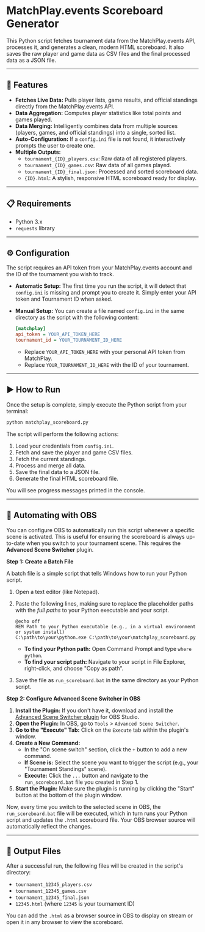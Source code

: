 # MatchPlay.events Scoreboard Generator

This Python script fetches tournament data from the MatchPlay.events API, processes it, and generates a clean, modern HTML scoreboard. It also saves the raw player and game data as CSV files and the final processed data as a JSON file.

---

## 🚀 Features

-   **Fetches Live Data:** Pulls player lists, game results, and official standings directly from the MatchPlay.events API.
-   **Data Aggregation:** Computes player statistics like total points and games played.
-   **Data Merging:** Intelligently combines data from multiple sources (players, games, and official standings) into a single, sorted list.
-   **Auto-Configuration:** If a `config.ini` file is not found, it interactively prompts the user to create one.
-   **Multiple Outputs:**
    -   `tournament_{ID}_players.csv`: Raw data of all registered players.
    -   `tournament_{ID}_games.csv`: Raw data of all games played.
    -   `tournament_{ID}_final.json`: Processed and sorted scoreboard data.
    -   `{ID}.html`: A stylish, responsive HTML scoreboard ready for display.

---

## 📋 Requirements

-   Python 3.x
-   `requests` library

---

## ⚙️ Configuration

The script requires an API token from your MatchPlay.events account and the ID of the tournament you wish to track.

-   **Automatic Setup:** The first time you run the script, it will detect that `config.ini` is missing and prompt you to create it. Simply enter your API token and Tournament ID when asked.
-   **Manual Setup:** You can create a file named `config.ini` in the same directory as the script with the following content:

    ```ini
    [matchplay]
    api_token = YOUR_API_TOKEN_HERE
    tournament_id = YOUR_TOURNAMENT_ID_HERE
    ```
    * Replace `YOUR_API_TOKEN_HERE` with your personal API token from MatchPlay.
    * Replace `YOUR_TOURNAMENT_ID_HERE` with the ID of your tournament.

---

## ▶️ How to Run

Once the setup is complete, simply execute the Python script from your terminal:

```bash
python matchplay_scoreboard.py
```

The script will perform the following actions:
1.  Load your credentials from `config.ini`.
2.  Fetch and save the player and game CSV files.
3.  Fetch the current standings.
4.  Process and merge all data.
5.  Save the final data to a JSON file.
6.  Generate the final HTML scoreboard file.

You will see progress messages printed in the console.

---

## 🤖 Automating with OBS

You can configure OBS to automatically run this script whenever a specific scene is activated. This is useful for ensuring the scoreboard is always up-to-date when you switch to your tournament scene. This requires the **Advanced Scene Switcher** plugin.

**Step 1: Create a Batch File**

A batch file is a simple script that tells Windows how to run your Python script.

1.  Open a text editor (like Notepad).
2.  Paste the following lines, making sure to replace the placeholder paths with the *full paths* to your Python executable and your script.

    ```batch
    @echo off
    REM Path to your Python executable (e.g., in a virtual environment or system install)
    C:\path\to\your\python.exe C:\path\to\your\matchplay_scoreboard.py
    ```
    * **To find your Python path:** Open Command Prompt and type `where python`.
    * **To find your script path:** Navigate to your script in File Explorer, right-click, and choose "Copy as path".

3.  Save the file as `run_scoreboard.bat` in the same directory as your Python script.

**Step 2: Configure Advanced Scene Switcher in OBS**

1.  **Install the Plugin:** If you don't have it, download and install the [Advanced Scene Switcher plugin](https://obsproject.com/forum/resources/advanced-scene-switcher.395/) for OBS Studio.
2.  **Open the Plugin:** In OBS, go to `Tools` > `Advanced Scene Switcher`.
3.  **Go to the "Execute" Tab:** Click on the `Execute` tab within the plugin's window.
4.  **Create a New Command:**
    * In the "On scene switch" section, click the `+` button to add a new command.
    * **If Scene is:** Select the scene you want to trigger the script (e.g., your "Tournament Standings" scene).
    * **Execute:** Click the `...` button and navigate to the `run_scoreboard.bat` file you created in Step 1.
5.  **Start the Plugin:** Make sure the plugin is running by clicking the "Start" button at the bottom of the plugin window.

Now, every time you switch to the selected scene in OBS, the `run_scoreboard.bat` file will be executed, which in turn runs your Python script and updates the `.html` scoreboard file. Your OBS browser source will automatically reflect the changes.

---

## 📄 Output Files

After a successful run, the following files will be created in the script's directory:

-   `tournament_12345_players.csv`
-   `tournament_12345_games.csv`
-   `tournament_12345_final.json`
-   `12345.html` (where `12345` is your tournament ID)

You can add the `.html` as a browser source in OBS to display on stream or open it in any browser to view the scoreboard.
